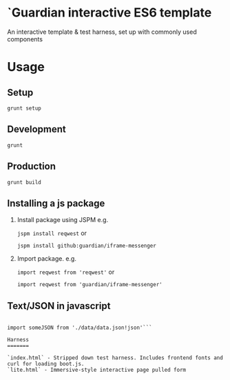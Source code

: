 `Guardian interactive ES6 template
=================================

An interactive template & test harness, set up with commonly used components

Usage
=====

Setup
-----
`grunt setup`

Development
-----------
`grunt`

Production
----------
`grunt build`

Installing a js package
-----------------------
1. Install package using JSPM e.g.

	`jspm install reqwest` or

	`jspm install github:guardian/iframe-messenger`

2. Import package. e.g.

	`import reqwest from 'reqwest'` or

	`import reqwest from 'guardian/iframe-messenger'`


Text/JSON in javascript
-----------------------
```import someHTML from './text/template.html!text'

import someJSON from './data/data.json!json'```

Harness
=======

`index.html` - Stripped down test harness. Includes frontend fonts and curl for loading boot.js.
`lite.html` - Immersive-style interactive page pulled form
